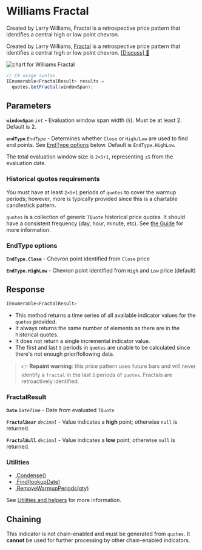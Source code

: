 # Williams Fractal

 Created by Larry Williams, Fractal is a retrospective price pattern that identifies a central high or low point chevron.



Created by Larry Williams, [Fractal](https://www.investopedia.com/terms/f/fractal.asp) is a retrospective price pattern that identifies a central high or low point chevron.
[[Discuss] &#128172;](https://github.com/DaveSkender/Stock.Indicators/discussions/255 "Community discussion about this indicator")

![chart for Williams Fractal]()

```csharp
// C# usage syntax
IEnumerable<FractalResult> results =
  quotes.GetFractal(windowSpan);
```

## Parameters

**`windowSpan`** _`int`_ - Evaluation window span width (`S`).  Must be at least 2.  Default is 2.

**`endType`** _`EndType`_ - Determines whether `Close` or `High/Low` are used to find end points.  See [EndType options](#endtype-options) below.  Default is `EndType.HighLow`.

The total evaluation window size is `2×S+1`, representing `±S` from the evaluation date.

### Historical quotes requirements

You must have at least `2×S+1` periods of `quotes` to cover the warmup periods; however, more is typically provided since this is a chartable candlestick pattern.

`quotes` is a collection of generic `TQuote` historical price quotes.  It should have a consistent frequency (day, hour, minute, etc).  See [the Guide](../guide.md#historical-quotes) for more information.

### EndType options

**`EndType.Close`** - Chevron point identified from `Close` price

**`EndType.HighLow`** - Chevron point identified from `High` and `Low` price (default)

## Response

```csharp
IEnumerable<FractalResult>
```

- This method returns a time series of all available indicator values for the `quotes` provided.
- It always returns the same number of elements as there are in the historical quotes.
- It does not return a single incremental indicator value.
- The first and last `S` periods in `quotes` are unable to be calculated since there's not enough prior/following data.

> &#128073; **Repaint warning**: this price pattern uses future bars and will never identify a `fractal` in the last `S` periods of `quotes`.  Fractals are retroactively identified.

### FractalResult

**`Date`** _`DateTime`_ - Date from evaluated `TQuote`

**`FractalBear`** _`decimal`_ - Value indicates a **high** point; otherwise `null` is returned.

**`FractalBull`** _`decimal`_ - Value indicates a **low** point; otherwise `null` is returned.

### Utilities

- [.Condense()](../utilities.md#condense)
- [.Find(lookupDate)](../utilities.md#find-indicator-result-by-date)
- [.RemoveWarmupPeriods(qty)](../utilities.md#remove-warmup-periods)

See [Utilities and helpers](../utilities.md#utilities-for-indicator-results) for more information.

## Chaining

This indicator is not chain-enabled and must be generated from `quotes`.  It **cannot** be used for further processing by other chain-enabled indicators.
